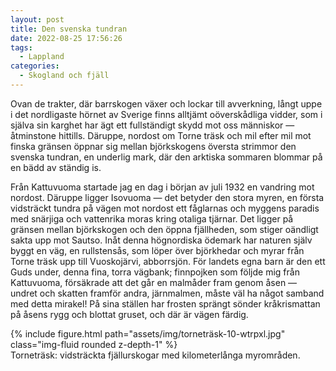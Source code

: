 ```yaml
---
layout: post
title: Den svenska tundran
date: 2022-08-25 17:56:26
tags: 
  - Lappland 
categories: 
  - Skogland och fjäll
---
```


Ovan de trakter, där barrskogen växer och lockar till avverkning, långt uppe i det nordligaste hörnet av Sverige finns alltjämt oöverskådliga vidder, som i själva sin karghet har ägt ett fullständigt skydd mot oss människor &mdash; åtminstone hittills. Däruppe, nordost om Torne träsk och mil efter mil mot finska gränsen öppnar sig mellan björkskogens översta strimmor den svenska tundran, en underlig mark, där den arktiska sommaren blommar på en bädd av ständig is.

Från Kattuvuoma startade jag en dag i början av juli 1932 en vandring mot nordost. Däruppe ligger Isovuoma &mdash; det betyder den stora myren, en första vidsträckt tundra på vägen mot nordost ett fåglarnas och myggens paradis med snärjiga och vattenrika moras kring otaliga tjärnar. Det ligger på gränsen mellan björkskogen och den öppna fjällheden, som stiger oändligt sakta upp mot Sautso. Inåt denna högnordiska ödemark har naturen själv byggt en väg, en rullstensås, som löper över björkhedar och myrar från Torne träsk upp till Vuoskojärvi, abborrsjön. För landets egna barn är den ett Guds under, denna fina, torra vägbank; finnpojken som följde mig från Kattuvuoma, försäkrade att det går en malmåder fram genom
åsen &mdash; undret och skatten framför andra, järnmalmen, måste väl ha något samband med detta mirakel! På sina ställen har frosten sprängt sönder kråkrismattan på åsens rygg och blottat gruset, och där är vägen färdig.

<div class="row mt-3">
    <div class="col-sm mt-3 mt-md-0">
        {% include figure.html path="assets/img/torneträsk-10-wtrpxl.jpg" class="img-fluid rounded z-depth-1" %}
    </div>
</div>
<div class="caption">
    Torneträsk: vidsträckta fjällurskogar med kilometerlånga myrområden.
</div>
